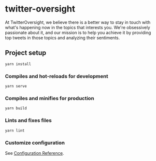 # twitter-oversight

At TwitterOversight, we believe there is a better way to stay in touch with what's happening now in the topics that interests you. We're obsessively passionate about it, and our mission is to help you achieve it by providing top tweets in those topics and analyzing their sentiments.

## Project setup
```
yarn install
```

### Compiles and hot-reloads for development
```
yarn serve
```

### Compiles and minifies for production
```
yarn build
```

### Lints and fixes files
```
yarn lint
```

### Customize configuration
See [Configuration Reference](https://cli.vuejs.org/config/).
